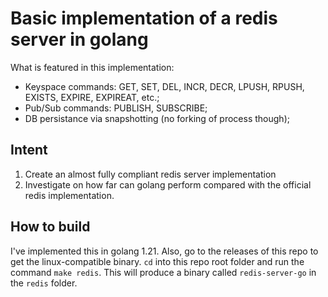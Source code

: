 # Basic implementation of a redis server in golang

What is featured in this implementation:

- Keyspace commands: GET, SET, DEL, INCR, DECR, LPUSH, RPUSH, EXISTS, EXPIRE, EXPIREAT, etc.;
- Pub/Sub commands: PUBLISH, SUBSCRIBE;
- DB persistance via snapshotting (no forking of process though);

## Intent
1. Create an almost fully compliant redis server implementation
2. Investigate on how far can golang perform compared with the official redis implementation.


## How to build
I've implemented this in golang 1.21. Also, go to the releases of this repo to get the linux-compatible binary.
`cd` into this repo root folder and run the command `make redis`. This will produce a binary called `redis-server-go` in the `redis` folder.
